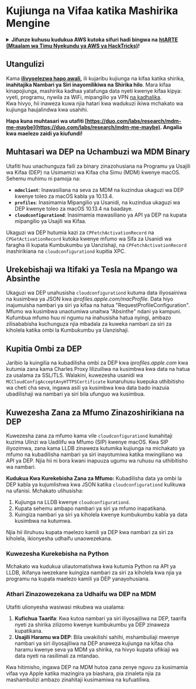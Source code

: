 # Kujiunga na Vifaa katika Mashirika Mengine

<details>

<summary><strong>Jifunze kuhusu kudukua AWS kutoka sifuri hadi bingwa na</strong> <a href="https://training.hacktricks.xyz/courses/arte"><strong>htARTE (Mtaalam wa Timu Nyekundu ya AWS ya HackTricks)</strong></a><strong>!</strong></summary>

Njia nyingine za kusaidia HackTricks:

* Ikiwa unataka kuona **kampuni yako inatangazwa katika HackTricks** au **kupakua HackTricks kwa muundo wa PDF** Angalia [**MPANGO WA KUJIUNGA**](https://github.com/sponsors/carlospolop)!
* Pata [**swag rasmi ya PEASS & HackTricks**](https://peass.creator-spring.com)
* Gundua [**The PEASS Family**](https://opensea.io/collection/the-peass-family), mkusanyiko wetu wa kipekee wa [**NFTs**](https://opensea.io/collection/the-peass-family)
* **Jiunge na** 💬 [**kikundi cha Discord**](https://discord.gg/hRep4RUj7f) au [**kikundi cha telegram**](https://t.me/peass) au **tufuate** kwenye **Twitter** 🐦 [**@carlospolopm**](https://twitter.com/hacktricks_live)**.**
* **Shiriki mbinu zako za kudukua kwa kuwasilisha PRs kwa** [**HackTricks**](https://github.com/carlospolop/hacktricks) na [**HackTricks Cloud**](https://github.com/carlospolop/hacktricks-cloud) repos za github.

</details>

## Utangulizi

Kama [**ilivyoelezwa hapo awali**](./#what-is-mdm-mobile-device-management)**,** ili kujaribu kujiunga na kifaa katika shirika, **inahitajika Nambari ya Siri inayomilikiwa na Shirika hilo**. Mara kifaa kinapojiunga, mashirika kadhaa yatafunga data nyeti kwenye kifaa kipya: vyeti, programu, nywila za WiFi, mipangilio ya VPN [na kadhalika](https://developer.apple.com/enterprise/documentation/Configuration-Profile-Reference.pdf).\
Kwa hivyo, hii inaweza kuwa njia hatari kwa wadukuzi ikiwa mchakato wa kujiunga haujalindwa kwa usahihi.

**Hapa kuna muhtasari wa utafiti [https://duo.com/labs/research/mdm-me-maybe](https://duo.com/labs/research/mdm-me-maybe). Angalia kwa maelezo zaidi ya kiufundi!**

## Muhtasari wa DEP na Uchambuzi wa MDM Binary

Utafiti huu unachunguza faili za binary zinazohusiana na Programu ya Usajili wa Kifaa (DEP) na Usimamizi wa Kifaa cha Simu (MDM) kwenye macOS. Sehemu muhimu ni pamoja na:

- **`mdmclient`**: Inawasiliana na seva za MDM na kuzindua ukaguzi wa DEP kwenye toleo za macOS kabla ya 10.13.4.
- **`profiles`**: Inasimamia Mipangilio ya Usanidi, na kuzindua ukaguzi wa DEP kwenye toleo za macOS 10.13.4 na baadaye.
- **`cloudconfigurationd`**: Inasimamia mawasiliano ya API ya DEP na kupata mipangilio ya Usajili wa Kifaa.

Ukaguzi wa DEP hutumia kazi za `CPFetchActivationRecord` na `CPGetActivationRecord` kutoka kwenye mfumo wa Sifa za Usanidi wa faragha ili kupata Kumbukumbu ya Uanzishaji, na `CPFetchActivationRecord` inashirikiana na `cloudconfigurationd` kupitia XPC.

## Urekebishaji wa Itifaki ya Tesla na Mpango wa Absinthe

Ukaguzi wa DEP unahusisha `cloudconfigurationd` kutuma data iliyosainiwa na kusimbwa ya JSON kwa _iprofiles.apple.com/macProfile_. Data hiyo inajumuisha nambari ya siri ya kifaa na hatua "RequestProfileConfiguration". Mfumo wa kusimbwa unaotumiwa unaitwa "Absinthe" ndani ya kampuni. Kufumbua mfumo huu ni ngumu na inahusisha hatua nyingi, ambazo zilisababisha kuchunguza njia mbadala za kuweka nambari za siri za kiholela katika ombi la Kumbukumbu ya Uanzishaji.

## Kupitia Ombi za DEP

Jaribio la kuingilia na kubadilisha ombi za DEP kwa _iprofiles.apple.com_ kwa kutumia zana kama Charles Proxy lilizuiliwa na kusimbwa kwa data na hatua za usalama za SSL/TLS. Walakini, kuwezesha usanidi wa `MCCloudConfigAcceptAnyHTTPSCertificate` kunaruhusu kuepuka uthibitisho wa cheti cha seva, ingawa asili ya kusimbwa kwa data bado inazuia ubadilishaji wa nambari ya siri bila ufunguo wa kusimbua.

## Kuwezesha Zana za Mfumo Zinazoshirikiana na DEP

Kuwezesha zana za mfumo kama vile `cloudconfigurationd` kunahitaji kuzima Ulinzi wa Uadilifu wa Mfumo (SIP) kwenye macOS. Kwa SIP iliyozimwa, zana kama LLDB zinaweza kutumika kujiunga na michakato ya mfumo na kubadilisha nambari ya siri inayotumiwa katika mwingiliano wa API ya DEP. Njia hii ni bora kwani inapuuza ugumu wa ruhusu na uthibitisho wa nambari.

**Kudukua Kwa Kurekebisha Zana za Mfumo:**
Kubadilisha data ya ombi la DEP kabla ya kujumlishwa kwa JSON katika `cloudconfigurationd` kulikuwa na ufanisi. Mchakato ulihusisha:

1. Kujiunga na LLDB kwenye `cloudconfigurationd`.
2. Kupata sehemu ambapo nambari ya siri ya mfumo inapatikana.
3. Kuingiza nambari ya siri ya kiholela kwenye kumbukumbu kabla ya data kusimbwa na kutumwa.

Njia hii iliruhusu kupata maelezo kamili ya DEP kwa nambari za siri za kiholela, ikionyesha udhaifu unaowezekana.

### Kuwezesha Kurekebisha na Python

Mchakato wa kudukua uliautomatishwa kwa kutumia Python na API ya LLDB, ikifanya iwezekane kuingiza nambari za siri za kiholela kwa njia ya programu na kupata maelezo kamili ya DEP yanayohusiana.

### Athari Zinazowezekana za Udhaifu wa DEP na MDM

Utafiti ulionyesha wasiwasi mkubwa wa usalama:

1. **Kufichua Taarifa**: Kwa kutoa nambari ya siri iliyosajiliwa na DEP, taarifa nyeti za shirika zilizomo kwenye kumbukumbu ya DEP zinaweza kupatikana.
2. **Usajili Haramu wa DEP**: Bila uwakilishi sahihi, mshambuliaji mwenye nambari ya siri iliyosajiliwa na DEP anaweza kujiunga na kifaa cha haramu kwenye seva ya MDM ya shirika, na hivyo kupata ufikiaji wa data nyeti na rasilimali za mtandao.

Kwa hitimisho, ingawa DEP na MDM hutoa zana zenye nguvu za kusimamia vifaa vya Apple katika mazingira ya biashara, pia zinaleta njia za mashambulizi ambazo zinahitaji kusimamiwa na kufuatiliwa.
